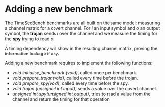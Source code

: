 # Adding a new benchmark

The TimeSecBench benchmarks are all built on the same model: measuring a channel matrix for a covert channel.
For *i* an input symbol and *o* an output symbol, the **trojan** sends *i* over the channel and we measure the timing for the **spy** trying to read *o*.

A timing dependency will show in the resulting channel matrix, proving the information leakage if any.

Adding a new benchmark requires to implement the following functions:
- *void initialise_benchmark (void)*, called once per benchmark.
- *void prepare_trojan(void)*, called every time before the trojan.
- *void prepare_spy(void)*, called every time before the spy.
- *void trojan (unsigned int input)*, sends a value over the covert channel.
- *unsigned int spy(unsigned int output)*, tries to read a value from the channel and return the timing for that operation.